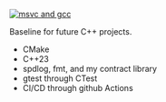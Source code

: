 [![msvc and gcc](https://github.com/Dnarok/cpp_baseline/actions/workflows/cmake-multi-platform.yml/badge.svg)](https://github.com/Dnarok/cpp_baseline/actions/workflows/cmake-multi-platform.yml)

Baseline for future C++ projects.

* CMake
* C++23
* spdlog, fmt, and my contract library
* gtest through CTest
* CI/CD through github Actions

